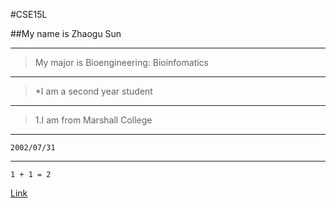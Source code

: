 #CSE15L

##My name is Zhaogu Sun

---

>My major is Bioengineering: Bioinfomatics

---

>*I am a second year student

---

>1.I am from Marshall College

---

`2002/07/31`

---

```
1 + 1 = 2
```

[Link](https://andysun0731.github.io/cse15l-lab-reports/lab-report-1-week-0.html)
